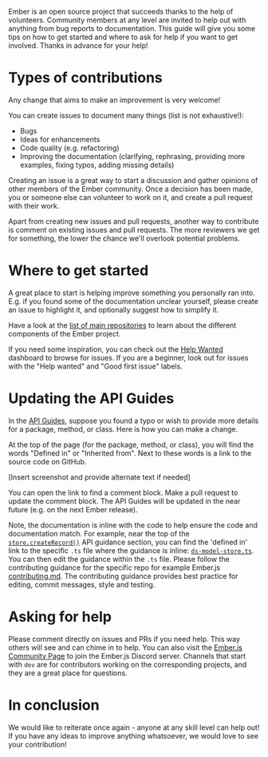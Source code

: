 Ember is an open source project that succeeds thanks to the help of volunteers. Community members at any level are invited to help out with anything from bug reports to documentation. This guide will give you some tips on how to get started and where to ask for help if you want to get involved. Thanks in advance for your help!

# Types of contributions

Any change that aims to make an improvement is very welcome!

You can create issues to document many things (list is not exhaustive!):

- Bugs
- Ideas for enhancements
- Code quality (e.g. refactoring)
- Improving the documentation (clarifying, rephrasing, providing more examples, fixing typos, adding missing details)

Creating an issue is a great way to start a discussion and gather opinions of other members of the Ember community. Once a decision has been made, you or someone else can volunteer to work on it, and create a pull request with their work.

Apart from creating new issues and pull requests, another way to contribute is comment on existing issues and pull requests. The more reviewers we get for something, the lower the chance we'll overlook potential problems.

# Where to get started

A great place to start is helping improve something you personally ran into. E.g. if you found some of the documentation unclear yourself, please create an issue to highlight it, and optionally suggest how to simplify it.

Have a look at the [list of main repositories](repositories) to learn about the different components of the Ember project.

If you need some inspiration, you can check out the [Help Wanted](https://help-wanted.emberjs.com/) dashboard to browse for issues. If you are a beginner, look out for issues with the "Help wanted" and "Good first issue" labels.

# Updating the API Guides

In the [API Guides](https://api.emberjs.com/ember/release), suppose you found a typo or wish to provide more details for a package, method, or class. Here is how you can make a change.

At the top of the page (for the package, method, or class), you will find the words "Defined in" or "Inherited from". Next to these words is a link to the source code on GitHub.

[Insert screenshot and provide alternate text if needed]

You can open the link to find a comment block. Make a pull request to update the comment block. The API Guides will be updated in the near future (e.g. on the next Ember release).

Note, the documentation is inline with the code to help ensure the code and documentation match.
For example, near the top of the [`store.createRecord()`](https://api.emberjs.com/ember-data/release/classes/Store/methods/createRecord?anchor=createRecord) API guidance section, you can find the 'defined in' link to the specific `.ts` file where the guidance is inline: [`ds-model-store.ts`](https://github.com/emberjs/data/blob/v3.26.0/packages/store/addon/-private/system/ds-model-store.ts).
You can then edit the guidance within the `.ts` file.
Please follow the contributing guidance for the specific repo for example Ember.js [contributing.md](https://github.com/emberjs/ember.js/blob/master/CONTRIBUTING.md).
The contributing guidance provides best practice for editing, commit messages, style and testing. 

# Asking for help

Please comment directly on issues and PRs if you need help. This way others will see and can chime in to help.
You can also visit the [Ember.js Community Page](https://emberjs.com/community) to join the Ember.js Discord server. Channels that start with `dev` are for contributors working on the corresponding projects, and they are a great place for questions.

# In conclusion

We would like to reiterate once again - anyone at any skill level can help out! If you have any ideas to improve anything whatsoever, we would love to see your contribution!
